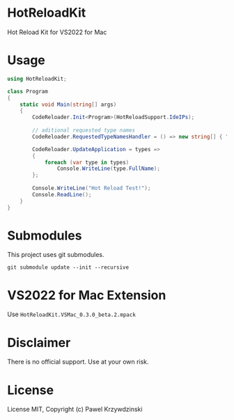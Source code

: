 # HotReloadKit

Hot Reload Kit for VS2022 for Mac

# Usage 

```cs
using HotReloadKit;

class Program
{
    static void Main(string[] args)
    {
        CodeReloader.Init<Program>(HotReloadSupport.IdeIPs);        
        
        // aditional requested type names
        CodeReloader.RequestedTypeNamesHandler = () => new string[] { "HotReloadExample.MyClass" };

        CodeReloader.UpdateApplication = types =>
        {
            foreach (var type in types) 
                Console.WriteLine(type.FullName);
        };
          
        Console.WriteLine("Hot Reload Test!");
        Console.ReadLine();
    }
}  
```
# Submodules

This project uses git submodules.

```
git submodule update --init --recursive
```

# VS2022 for Mac Extension

Use `HotReloadKit.VSMac_0.3.0_beta.2.mpack`

# Disclaimer

There is no official support. Use at your own risk.

# License

License MIT, Copyright (c) Pawel Krzywdzinski
